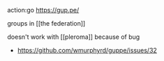 action:go https://gup.pe/

groups in [[the federation]]

doesn't work with [[pleroma]] because of bug
-	https://github.com/wmurphyrd/guppe/issues/32
